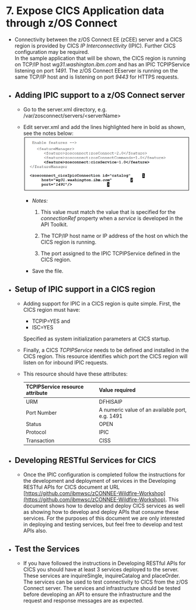 # 7. Expose CICS Application data through z/OS Connect

- Connectivity between the z/OS Connect EE (zCEE) server and a CICS region is provided by CICS _IP Interconnectivity_ (IPIC). Further CICS configuration may be required. <br/>
  In the sample application that will be shown, the CICS region is running on TCP/IP host
  _wg31.washington.ibm.com_ and has an IPIC TCPIPService listening on port _1491_. The z/OS Connect EEserver is running on the same TCP/IP host and is listening on port _9443_ for HTTPS requests.

- ## Adding IPIC support to a z/OS Connect server

  - Go to the server.xml directory, e.g. /var/zosconnect/servers/\<serverName>

  - Edit server.xml and add the lines highlighted here in bold as shown, see the notes below:
    ![Edit z/OS Connect CICS server.xml](doc/source/images/EditZOSConnectCICSServerXML.png)

    - _Notes:_

      1. This value must match the value that is specified for the _connectionRef_ property when a _service_ is developed in the API Toolkit.

      2. The TCP/IP host name or IP address of the host on which the CICS region is running.

      3. The port assigned to the IPIC TCPIPService defined in the CICS region.

    - Save the file.

- ## Setup of IPIC support in a CICS region

  - Adding support for IPIC in a CICS region is quite simple. First, the CICS region must have:

    - TCPIP=YES and
    - ISC=YES

    Specified as system initialization parameters at CICS startup.

  - Finally, a CICS _TCPIPService_ needs to be defined and installed in the CICS region. This resource identifies which port the CICS region will listen on for inbound IPIC requests.

  - This resource should have these attributes:

    | **TCPIPService resource attribute** | **Value required**                              |
    | :---------------------------------- | :---------------------------------------------- |
    | URM                                 | DFHISAIP                                        |
    | Port Number                         | A numeric value of an available port, e.g. 1491 |
    | Status                              | OPEN                                            |
    | Protocol                            | IPIC                                            |
    | Transaction                         | CISS                                            |

- ## Developing RESTful Services for CICS

  - Once the IPIC configuration is completed follow the instructions for the development and deployment of services in the Developing RESTful APIs for CICS document at URL [https://github.com/ibmwsc/zCONNEE-Wildfire-Workshop](https://github.com/ibmwsc/zCONNEE-Wildfire-Workshop). This document shows how to develop and deploy CICS services as well as showing how to develop and deploy APIs that consume these services. For the purposes of this document we are only interested in deploying and testing services, but feel free to develop and test APIs also.

- ## Test the Services

  - If you have followed the instructions in Developing RESTful APIs for CICS you should have at least 3 services deployed to the server. These services are inquireSingle, inquireCatalog and placeOrder. The services can be used to test connectivity to CICS from the z/OS Connect server. The services and infrastructure should be tested before developing an API to ensure the infrastructure and the request and response messages are as expected.
